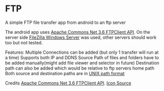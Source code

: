 # FTP
A simple FTP file transfer app from android to an ftp server

The android app uses [Apache Commons Net 3.6 FTPClient API](https://commons.apache.org/proper/commons-net/apidocs/org/apache/commons/net/ftp/FTPClient.html).
On the server side [FileZilla Windows Server](https://filezilla-project.org/) was used, other servers should work too but not tested.

Features:
Multiple Connections can be added (but only 1 transfer will run at a time)
Supports both IP and DDNS
Source Path of files and folders have to be added manually(might add file viewer and selector in future)
Destination path can also be added which would be relative to ftp servers home path
Both source and destination paths are in [UNIX path format](https://en.wikipedia.org/wiki/Path_(computing)#Unix_style)


Credits
 [Apache Commons Net 3.6 FTPClient API](https://commons.apache.org/proper/commons-net/apidocs/org/apache/commons/net/ftp/FTPClient.html).
[Icon Source](http://www.egermeier.com/wp-content/uploads/2014/06/git-ftp-icon-150x150.png) 
